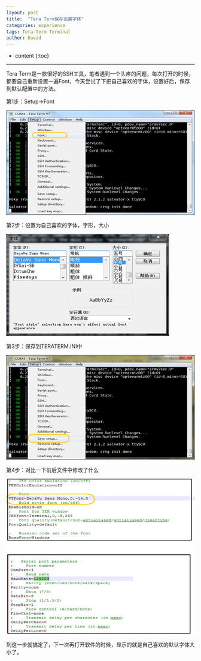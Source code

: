 ```yaml
---
layout: post
title:  "Tera Term保存设置字体"
categories: experience
tags: Tera-Term Terminal
author: David
---
```


* content
{:toc}

---


Tera Term是一款很好的SSH工具，笔者遇到一个头疼的问题，每次打开的时候，都要自己重新设置一遍Font，今天尝试了下把自己喜欢的字体，设置好后，保存到默认配置中的方法。

第1步：Setup->Font

![字体设置](https://github.com/titron/titron.github.io/raw/master/img/2021-07-13-teraterm_settings_font.png)


第2步：设置为自己喜欢的字体，字形，大小

![选择字体](https://github.com/titron/titron.github.io/raw/master/img/2021-07-13-teraterm_settings_select_font.png)


第3步：保存到TERATERM.INI中

![保存](https://github.com/titron/titron.github.io/raw/master/img/2021-07-13-teraterm_save_setup.png)


第4步：对比一下前后文件中修改了什么

![对比](https://github.com/titron/titron.github.io/raw/master/img/2021-07-13-teraterm_settings_vs.png)


到这一步就搞定了，下一次再打开软件的时候，显示的就是自己喜欢的默认字体大小了。
